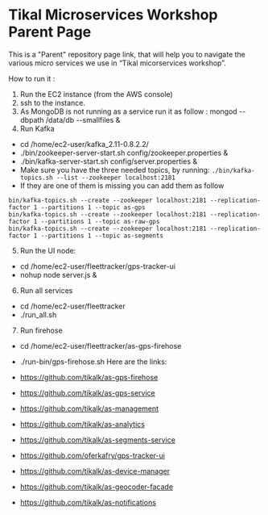 # Tikal Microservices Workshop Parent Page

This is a "Parent" repository page link, that will help you to navigate the various micro services we use in “Tikal micorservices workshop”.

How to run it :

1. Run the EC2 instance (from the AWS console)
2. ssh to the instance.
3. As MongoDB is not running as a service run it as follow : mongod --dbpath /data/db --smallfiles &
4. Run Kafka
  * cd /home/ec2-user/kafka_2.11-0.8.2.2/
  * ./bin/zookeeper-server-start.sh config/zookeeper.properties &
  * ./bin/kafka-server-start.sh config/server.properties &
  * Make sure you have the three needed topics, by running:  `./bin/kafka-topics.sh --list --zookeeper localhost:2181`
  * If they are one of them is missing you can add them as follow
  ```
  bin/kafka-topics.sh --create --zookeeper localhost:2181 --replication-factor 1 --partitions 1 --topic as-gps
  bin/kafka-topics.sh --create --zookeeper localhost:2181 --replication-factor 1 --partitions 1 --topic as-raw-gps
  bin/kafka-topics.sh --create --zookeeper localhost:2181 --replication-factor 1 --partitions 1 --topic as-segments
 ```
5. Run the UI node:
  * cd /home/ec2-user/fleettracker/gps-tracker-ui
  * nohup node server.js &
6. Run all services
  * cd /home/ec2-user/fleettracker
  * ./run_all.sh 
7. Run firehose
  * cd /home/ec2-user/fleettracker/as-gps-firehose
  * ./run-bin/gps-firehose.sh
Here are the links:

* https://github.com/tikalk/as-gps-firehose
* https://github.com/tikalk/as-gps-service
* https://github.com/tikalk/as-management
* https://github.com/tikalk/as-analytics
* https://github.com/tikalk/as-segments-service
* https://github.com/oferkafry/gps-tracker-ui
* https://github.com/tikalk/as-device-manager
* https://github.com/tikalk/as-geocoder-facade
* https://github.com/tikalk/as-notifications

